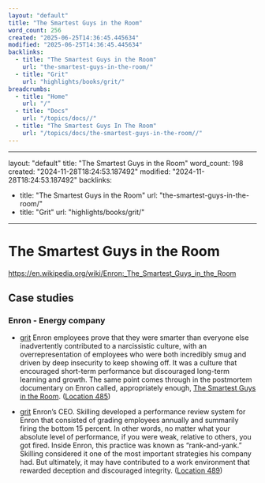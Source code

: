 ```yaml
---
layout: "default"
title: "The Smartest Guys in the Room"
word_count: 256
created: "2025-06-25T14:36:45.445634"
modified: "2025-06-25T14:36:45.445634"
backlinks:
  - title: "The Smartest Guys in the Room"
    url: "the-smartest-guys-in-the-room/"
  - title: "Grit"
    url: "highlights/books/grit/"
breadcrumbs:
  - title: "Home"
    url: "/"
  - title: "Docs"
    url: "/topics/docs//"
  - title: "The Smartest Guys In The Room"
    url: "/topics/docs/the-smartest-guys-in-the-room//"
---
```

---
layout: "default"
title: "The Smartest Guys in the Room"
word_count: 198
created: "2024-11-28T18:24:53.187492"
modified: "2024-11-28T18:24:53.187492"
backlinks:
  - title: "The Smartest Guys in the Room"
    url: "the-smartest-guys-in-the-room/"
  - title: "Grit"
    url: "highlights/books/grit/"
---
# The Smartest Guys in the Room

https://en.wikipedia.org/wiki/Enron:_The_Smartest_Guys_in_the_Room

## Case studies

### Enron - Energy company

- [grit](highlights/books/grit/) Enron employees prove that they were smarter than everyone else inadvertently contributed to a narcissistic culture, with an overrepresentation of employees who were both incredibly smug and driven by deep insecurity to keep showing off. It was a culture that encouraged short-term performance but discouraged long-term learning and growth. The same point comes through in the postmortem documentary on Enron called, appropriately enough, [The Smartest Guys in the Room](the-smartest-guys-in-the-room/). ([Location 485](https://readwise.io/to_kindle?action=open&asin=B010MH9V3W&location=485))

- [grit](highlights/books/grit/) Enron’s CEO. Skilling developed a performance review system for Enron that consisted of grading employees annually and summarily firing the bottom 15 percent. In other words, no matter what your absolute level of performance, if you were weak, relative to others, you got fired. Inside Enron, this practice was known as “rank-and-yank.” Skilling considered it one of the most important strategies his company had. But ultimately, it may have contributed to a work environment that rewarded deception and discouraged integrity. ([Location 489](https://readwise.io/to_kindle?action=open&asin=B010MH9V3W&location=489))
